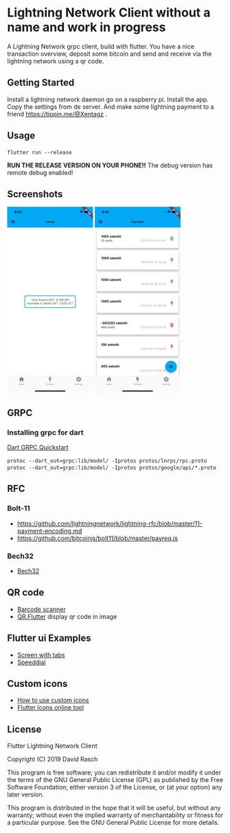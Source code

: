 # Lightning Network Client without a name and work in progress

A Lightning Network grpc client, build with flutter.
You have a nice transaction overview, deposit some bitcoin and send and receive via the lightning network using a qr code.

## Getting Started

Install a lightning network daemon go on a raspberry pi. Install the app. Copy the settings from de server.
And make some lightning payment to a friend https://tippin.me/@Xentagz .

## Usage

```shell
flutter run --release
```

**RUN THE RELEASE VERSION ON YOUR PHONE!!** The debug version has remote debug enabled!


## Screenshots

![home screen](https://raw.githubusercontent.com/dcrasch/flutter_lnd_client/master/screenshots/home_screen.png)
![transfer screen](https://raw.githubusercontent.com/dcrasch/flutter_lnd_client/master/screenshots/transfers_screen.png)

## GRPC

### Installing grpc for dart

[Dart GRPC Quickstart](https://grpc.io/docs/quickstart/dart.html)

```shell
protoc --dart_out=grpc:lib/model/ -Iprotos protos/lnrpc/rpc.proto
protoc --dart_out=grpc:lib/model/ -Iprotos protos/google/api/*.proto
```

## RFC

### Bolt-11

* https://github.com/lightningnetwork/lightning-rfc/blob/master/11-payment-encoding.md
* https://github.com/bitcoinjs/bolt11/blob/master/payreq.js

### Bech32
* [Bech32](https://github.com/Kolibri-POS/bech32)

## QR code

* [Barcode scanner](https://pub.dartlang.org/packages/barcode_scan)
* [QR.Flutter](https://github.com/lukef/qr.flutter) display qr code in image

## Flutter ui Examples

* [Screen with tabs](https://github.com/felipecarvalho/flutterstarter)
* [Speeddial](https://github.com/abdulrahmank/SpeedDial)

## Custom icons

* [How to use custom icons](https://medium.com/flutterpub/how-to-use-custom-icons-in-flutter-834a079d977)
* [Flutter Icons online tool](http://fluttericon.com/)

## License

Flutter Lightning Network Client

Copyright (C) 2019 David Rasch

This program is free software; you can redistribute it and/or modify it under the terms of the GNU General Public License (GPL) as published by the Free Software Foundation; either version 3 of the License, or (at your option) any later version.

This program is distributed in the hope that it will be useful, but without any warranty; without even the implied warranty of merchantability or fitness for a particular purpose. See the GNU General Public License for more details.
